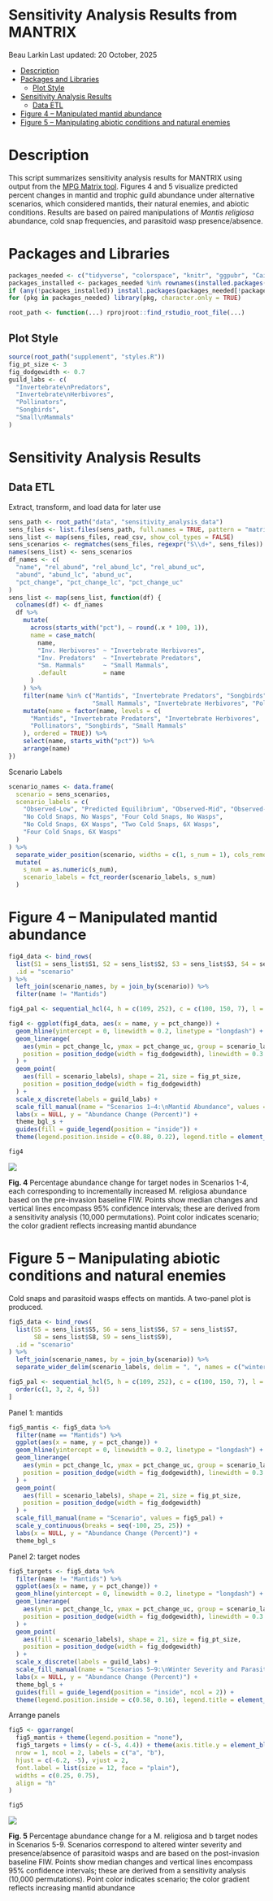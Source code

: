 Sensitivity Analysis Results from MANTRIX
================
Beau Larkin
Last updated: 20 October, 2025

- [Description](#description)
- [Packages and Libraries](#packages-and-libraries)
  - [Plot Style](#plot-style)
- [Sensitivity Analysis Results](#sensitivity-analysis-results)
  - [Data ETL](#data-etl)
- [Figure 4 – Manipulated mantid
  abundance](#figure-4--manipulated-mantid-abundance)
- [Figure 5 – Manipulating abiotic conditions and natural
  enemies](#figure-5--manipulating-abiotic-conditions-and-natural-enemies)

# Description

This script summarizes sensitivity analysis results for MANTRIX using
output from the [MPG Matrix tool](https://matrix.mpgranch.com). Figures
4 and 5 visualize predicted percent changes in mantid and trophic guild
abundance under alternative scenarios, which considered mantids, their
natural enemies, and abiotic conditions. Results are based on paired
manipulations of *Mantis religiosa* abundance, cold snap frequencies,
and parasitoid wasp presence/absence.

# Packages and Libraries

``` r
packages_needed <- c("tidyverse", "colorspace", "knitr", "ggpubr", "Cairo", "rprojroot")
packages_installed <- packages_needed %in% rownames(installed.packages())
if (any(!packages_installed)) install.packages(packages_needed[!packages_installed])
for (pkg in packages_needed) library(pkg, character.only = TRUE)
```

``` r
root_path <- function(...) rprojroot::find_rstudio_root_file(...)
```

## Plot Style

``` r
source(root_path("supplement", "styles.R"))
fig_pt_size <- 3
fig_dodgewidth <- 0.7
guild_labs <- c(
  "Invertebrate\nPredators",
  "Invertebrate\nHerbivores",
  "Pollinators",
  "Songbirds",
  "Small\nMammals"
)
```

# Sensitivity Analysis Results

## Data ETL

Extract, transform, and load data for later use

``` r
sens_path <- root_path("data", "sensitivity_analysis_data")
sens_files <- list.files(sens_path, full.names = TRUE, pattern = "matrix_export")
sens_list <- map(sens_files, read_csv, show_col_types = FALSE)
sens_scenarios <- regmatches(sens_files, regexpr("S\\d+", sens_files))
names(sens_list) <- sens_scenarios
df_names <- c(
  "name", "rel_abund", "rel_abund_lc", "rel_abund_uc",
  "abund", "abund_lc", "abund_uc",
  "pct_change", "pct_change_lc", "pct_change_uc"
)
sens_list <- map(sens_list, function(df) {
  colnames(df) <- df_names
  df %>%
    mutate(
      across(starts_with("pct"), ~ round(.x * 100, 1)),
      name = case_match(
        name,
        "Inv. Herbivores" ~ "Invertebrate Herbivores",
        "Inv. Predators"  ~ "Invertebrate Predators",
        "Sm. Mammals"     ~ "Small Mammals",
        .default          = name
      )
    ) %>%
    filter(name %in% c("Mantids", "Invertebrate Predators", "Songbirds",
                       "Small Mammals", "Invertebrate Herbivores", "Pollinators")) %>%
    mutate(name = factor(name, levels = c(
      "Mantids", "Invertebrate Predators", "Invertebrate Herbivores",
      "Pollinators", "Songbirds", "Small Mammals"
    ), ordered = TRUE)) %>%
    select(name, starts_with("pct")) %>%
    arrange(name)
})
```

Scenario Labels

``` r
scenario_names <- data.frame(
  scenario = sens_scenarios,
  scenario_labels = c(
    "Observed-Low", "Predicted Equilibrium", "Observed-Mid", "Observed-High",
    "No Cold Snaps, No Wasps", "Four Cold Snaps, No Wasps",
    "No Cold Snaps, 6X Wasps", "Two Cold Snaps, 6X Wasps",
    "Four Cold Snaps, 6X Wasps"
  )
) %>%
  separate_wider_position(scenario, widths = c(1, s_num = 1), cols_remove = FALSE) %>%
  mutate(
    s_num = as.numeric(s_num),
    scenario_labels = fct_reorder(scenario_labels, s_num)
  )
```

# Figure 4 – Manipulated mantid abundance

``` r
fig4_data <- bind_rows(
  list(S1 = sens_list$S1, S2 = sens_list$S2, S3 = sens_list$S3, S4 = sens_list$S4),
  .id = "scenario"
) %>%
  left_join(scenario_names, by = join_by(scenario)) %>%
  filter(name != "Mantids")

fig4_pal <- sequential_hcl(4, h = c(109, 252), c = c(100, 150, 7), l = c(86, 13), power = c(0.5, 0.9))
```

``` r
fig4 <- ggplot(fig4_data, aes(x = name, y = pct_change)) +
  geom_hline(yintercept = 0, linewidth = 0.2, linetype = "longdash") +
  geom_linerange(
    aes(ymin = pct_change_lc, ymax = pct_change_uc, group = scenario_labels),
    position = position_dodge(width = fig_dodgewidth), linewidth = 0.3
  ) +
  geom_point(
    aes(fill = scenario_labels), shape = 21, size = fig_pt_size,
    position = position_dodge(width = fig_dodgewidth)
  ) +
  scale_x_discrete(labels = guild_labs) +
  scale_fill_manual(name = "Scenarios 1−4:\nMantid Abundance", values = rev(fig4_pal)) +
  labs(x = NULL, y = "Abundance Change (Percent)") +
  theme_bgl_s +
  guides(fill = guide_legend(position = "inside")) +
  theme(legend.position.inside = c(0.88, 0.22), legend.title = element_text(hjust = 0))
```

``` r
fig4
```

<img src="supplement/sensitivity_analysis_results_files/figure-gfm/fig4-1.png" style="display: block; margin: auto;" />

**Fig. 4** Percentage abundance change for target nodes in Scenarios
1-4, each corresponding to incrementally increased M. religiosa
abundance based on the pre-invasion baseline FIW. Points show median
changes and vertical lines encompass 95% confidence intervals; these are
derived from a sensitivity analysis (10,000 permutations). Point color
indicates scenario; the color gradient reflects increasing mantid
abundance

# Figure 5 – Manipulating abiotic conditions and natural enemies

Cold snaps and parasitoid wasps effects on mantids. A two-panel plot is
produced.

``` r
fig5_data <- bind_rows(
  list(S5 = sens_list$S5, S6 = sens_list$S6, S7 = sens_list$S7,
       S8 = sens_list$S8, S9 = sens_list$S9),
  .id = "scenario"
) %>%
  left_join(scenario_names, by = join_by(scenario)) %>%
  separate_wider_delim(scenario_labels, delim = ", ", names = c("winter", "wasps"), cols_remove = FALSE)

fig5_pal <- sequential_hcl(5, h = c(109, 252), c = c(100, 150, 7), l = c(86, 13), power = c(0.5, 0.9))[
  order(c(1, 3, 2, 4, 5))
]
```

Panel 1: mantids

``` r
fig5_mantis <- fig5_data %>%
  filter(name == "Mantids") %>%
  ggplot(aes(x = name, y = pct_change)) +
  geom_hline(yintercept = 0, linewidth = 0.2, linetype = "longdash") +
  geom_linerange(
    aes(ymin = pct_change_lc, ymax = pct_change_uc, group = scenario_labels),
    position = position_dodge(width = fig_dodgewidth), linewidth = 0.3
  ) +
  geom_point(
    aes(fill = scenario_labels), shape = 21, size = fig_pt_size,
    position = position_dodge(width = fig_dodgewidth)
  ) +
  scale_fill_manual(name = "Scenario", values = fig5_pal) +
  scale_y_continuous(breaks = seq(-100, 25, 25)) +
  labs(x = NULL, y = "Abundance Change (Percent)") +
  theme_bgl_s
```

Panel 2: target nodes

``` r
fig5_targets <- fig5_data %>%
  filter(name != "Mantids") %>%
  ggplot(aes(x = name, y = pct_change)) +
  geom_hline(yintercept = 0, linewidth = 0.2, linetype = "longdash") +
  geom_linerange(
    aes(ymin = pct_change_lc, ymax = pct_change_uc, group = scenario_labels),
    position = position_dodge(width = fig_dodgewidth), linewidth = 0.3
  ) +
  geom_point(
    aes(fill = scenario_labels), shape = 21, size = fig_pt_size,
    position = position_dodge(width = fig_dodgewidth)
  ) +
  scale_x_discrete(labels = guild_labs) +
  scale_fill_manual(name = "Scenarios 5−9:\nWinter Severity and Parasitoid Wasps", values = fig5_pal) +
  labs(x = NULL, y = "Abundance Change (Percent)") +
  theme_bgl_s +
  guides(fill = guide_legend(position = "inside", ncol = 2)) +
  theme(legend.position.inside = c(0.58, 0.16), legend.title = element_text(hjust = 1))
```

Arrange panels

``` r
fig5 <- ggarrange(
  fig5_mantis + theme(legend.position = "none"),
  fig5_targets + lims(y = c(-5, 4.4)) + theme(axis.title.y = element_blank()),
  nrow = 1, ncol = 2, labels = c("a", "b"),
  hjust = c(-6.2, -5), vjust = 2,
  font.label = list(size = 12, face = "plain"),
  widths = c(0.25, 0.75),
  align = "h"
)
```

``` r
fig5
```

<img src="supplement/sensitivity_analysis_results_files/figure-gfm/fig5-1.png" style="display: block; margin: auto;" />

**Fig. 5** Percentage abundance change for a M. religiosa and b target
nodes in Scenarios 5-9. Scenarios correspond to altered winter severity
and presence/absence of parasitoid wasps and are based on the
post-invasion baseline FIW. Points show median changes and vertical
lines encompass 95% confidence intervals; these are derived from a
sensitivity analysis (10,000 permutations). Point color indicates
scenario; the color gradient reflects increasing mantid abundance
